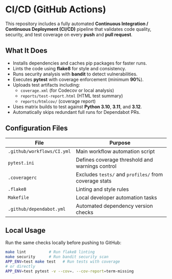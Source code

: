 # CI/CD (GitHub Actions)

This repository includes a fully automated **Continuous Integration / Continuous Deployment (CI/CD)** pipeline that validates code quality, security, and test coverage on every **push** and **pull request**.

## What It Does
- Installs dependencies and caches pip packages for faster runs.
- Lints the code using **flake8** for style and consistency.
- Runs security analysis with **bandit** to detect vulnerabilities.
- Executes **pytest** with coverage enforcement (minimum **90%**).
- Uploads test artifacts including:
  - `coverage.xml` (for Codecov or local analysis)
  - `reports/test-report.html` (HTML test summary)
  - `reports/htmlcov/` (coverage report)
- Uses matrix builds to test against **Python 3.10**, **3.11**, and **3.12**.
- Automatically skips redundant full runs for Dependabot PRs.

## Configuration Files
| File | Purpose |
|------|----------|
| `.github/workflows/CI.yml` | Main workflow automation script |
| `pytest.ini` | Defines coverage threshold and warnings control |
| `.coveragerc` | Excludes `tests/` and `profiles/` from coverage stats |
| `.flake8` | Linting and style rules |
| `Makefile` | Local developer automation tasks |
| `.github/dependabot.yml` | Automated dependency version checks |

## Local Usage
Run the same checks locally before pushing to GitHub:

```bash
make lint          # Run flake8 linting
make security      # Run bandit security scan
APP_ENV=test make test   # Run tests with coverage
# or directly
APP_ENV=test pytest -v --cov=. --cov-report=term-missing
```